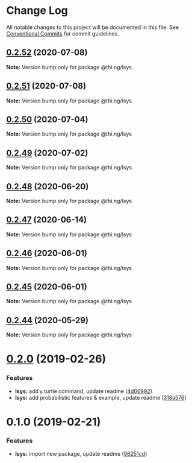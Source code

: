 # Change Log

All notable changes to this project will be documented in this file.
See [Conventional Commits](https://conventionalcommits.org) for commit guidelines.

## [0.2.52](https://github.com/thi-ng/umbrella/compare/@thi.ng/lsys@0.2.51...@thi.ng/lsys@0.2.52) (2020-07-08)

**Note:** Version bump only for package @thi.ng/lsys





## [0.2.51](https://github.com/thi-ng/umbrella/compare/@thi.ng/lsys@0.2.50...@thi.ng/lsys@0.2.51) (2020-07-08)

**Note:** Version bump only for package @thi.ng/lsys





## [0.2.50](https://github.com/thi-ng/umbrella/compare/@thi.ng/lsys@0.2.49...@thi.ng/lsys@0.2.50) (2020-07-04)

**Note:** Version bump only for package @thi.ng/lsys





## [0.2.49](https://github.com/thi-ng/umbrella/compare/@thi.ng/lsys@0.2.48...@thi.ng/lsys@0.2.49) (2020-07-02)

**Note:** Version bump only for package @thi.ng/lsys





## [0.2.48](https://github.com/thi-ng/umbrella/compare/@thi.ng/lsys@0.2.47...@thi.ng/lsys@0.2.48) (2020-06-20)

**Note:** Version bump only for package @thi.ng/lsys





## [0.2.47](https://github.com/thi-ng/umbrella/compare/@thi.ng/lsys@0.2.46...@thi.ng/lsys@0.2.47) (2020-06-14)

**Note:** Version bump only for package @thi.ng/lsys





## [0.2.46](https://github.com/thi-ng/umbrella/compare/@thi.ng/lsys@0.2.45...@thi.ng/lsys@0.2.46) (2020-06-01)

**Note:** Version bump only for package @thi.ng/lsys





## [0.2.45](https://github.com/thi-ng/umbrella/compare/@thi.ng/lsys@0.2.44...@thi.ng/lsys@0.2.45) (2020-06-01)

**Note:** Version bump only for package @thi.ng/lsys





## [0.2.44](https://github.com/thi-ng/umbrella/compare/@thi.ng/lsys@0.2.43...@thi.ng/lsys@0.2.44) (2020-05-29)

**Note:** Version bump only for package @thi.ng/lsys





# [0.2.0](https://github.com/thi-ng/umbrella/compare/@thi.ng/lsys@0.1.0...@thi.ng/lsys@0.2.0) (2019-02-26)

### Features

* **lsys:** add `g` turtle command, update readme ([4d06992](https://github.com/thi-ng/umbrella/commit/4d06992))
* **lsys:** add probabilistic features & example, update readme ([318a576](https://github.com/thi-ng/umbrella/commit/318a576))

# 0.1.0 (2019-02-21)

### Features

* **lsys:** import new package, update readme ([98251cd](https://github.com/thi-ng/umbrella/commit/98251cd))
